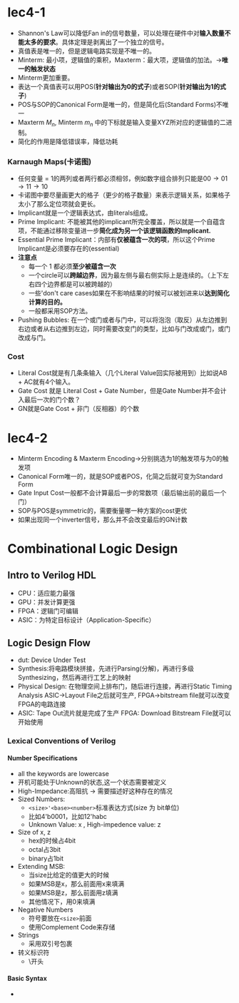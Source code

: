 # lec4-1
- Shannon's Law可以降低Fan in的信号数量，可以处理在硬件中对**输入数量不能太多的要求**。具体定理是剥离出了一个独立的信号。
- 真值表是唯一的，但是逻辑电路实现是不唯一的。
- Minterm: 最小项，逻辑值的乘积，Maxterm：最大项，逻辑值的加法。->**唯一的触发状态**
- Minterm更加重要。
- 表达一个真值表可以用POS(**针对输出为0的式子**)或者SOP(**针对输出为1的式子**)
- POS与SOP的Canonical Form是唯一的，但是简化后(Standard Forms)不唯一
- Maxterm $M_n$, Minterm $m_n$ 中的下标就是输入变量XYZ所对应的逻辑值的二进制。
- 简化的作用是降低错误率，降低功耗
### Karnaugh Maps(卡诺图)
- 任何变量 = 1的两列或者两行都必须相邻，例如数字组合排列只能是$00\rightarrow 01 \rightarrow 11 \rightarrow 10$ 
- 卡诺图中要尽量画更大的格子（更少的格子数量）来表示逻辑关系，如果格子太小了那么定位项就会更长。
- Implicant就是一个逻辑表达式，由literals组成。
- Prime Implicant: 不能被其他的implicant所完全覆盖，所以就是一个自蕴含项，不能通过移除变量进一步**简化成为另一个该逻辑函数的Implicant.** 
- Essential Prime Implicant：内部有**仅被蕴含一次的项**，所以这个Prime Implicant是必须要存在的(essential)
- **注意点**
	- 每一个 1 都必须**至少被蕴含一次**
	- 一个circle可以**跨越边界**，因为最左侧与最右侧实际上是连续的。（上下左右四个边界都是可以被跨越的）
	- 一些'don't care cases如果在不影响结果的时候可以被划进来以**达到简化计算的目的。**
	- 一般都采用SOP方法。
- Pushing Bubbles: 在一个或门或者与门中，可以将泡泡（取反）从左边推到右边或者从右边推到左边，同时需要改变门的类型，比如与门改成或门，或门改成与门。
### Cost
- Literal Cost就是有几条条输入（几个Literal Value回实际被用到）比如说AB + AC就有4个输入。
- Gate Cost 就是 Literal Cost + Gate Number，但是Gate Number并不会计入最后一次的门个数？
- GN就是Gate Cost + 非门（反相器）的个数
# lec4-2
- Minterm Encoding & Maxterm Encoding->分别挑选为1的触发项与为0的触发项
- Canonical Form唯一的，就是SOP或者POS，化简之后就可变为Standard Form
- Gate Input Cost一般都不会计算最后一步的常数项（最后输出前的最后一个门）
- SOP与POS是symmetric的，需要衡量哪一种方案的cost更优
- 如果出现同一个inverter信号，那么并不会改变最后的GN计数
# Combinational Logic Design
## Intro to Verilog HDL
- CPU：适应能力最强
- GPU：并发计算更强
- FPGA：逻辑门可编辑
- ASIC：为特定目标设计（Application-Specific）
## Logic Design Flow
- dut: Device Under Test
- Synthesis:将电路模块拼接，先进行Parsing(分解)，再进行多级Synthesizing，然后再进行工艺上的映射
- Physical Design: 在物理空间上排布门，随后进行连接，再进行Static Timing Analysis ASIC->Layout File之后就可生产, FPGA->bitstream file就可以改变FPGA的电路连接
- ASIC: Tape Out流片就是完成了生产 FPGA: Download Bitstream File就可以开始使用
### Lexical Conventions of Verilog
#### Number Specifications
- all the keywords are lowercase
- 开机可能处于Unknown的状态,这一个状态需要被定义
- High-Impedance:高阻抗 -> 需要描述好这种存在的情况
- Sized Numbers:
	- `<size>'<base><number>`标准表达方式(size 为 bit单位)
	- 比如4'b0001，比如12'habc
	- Unknown Value: x , High-impedence value: z
- Size of x, z
	- hex的时候占4bit
	- octal占3bit
	- binary占1bit
- Extending MSB:
	- 当size比给定的值更大的时候
	- 如果MSB是x，那么前面用x来填满
	- 如果MSB是z，那么前面用z填满
	- 其他情况下，用0来填满
- Negative Numbers
	- 符号要放在`<size>`前面
	- 使用Complement Code来存储
- Strings
	- 采用双引号包裹
- 转义标识符
	- \开头
#### Basic Syntax
- 